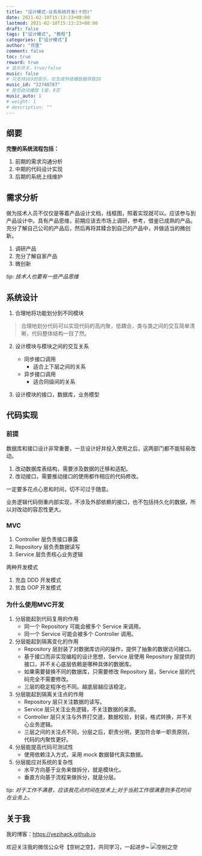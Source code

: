 ```yaml
---
title: "设计模式-业务系统开发(十四)"
date: 2021-02-10T15:13:23+08:00
lastmod: 2021-02-10T15:13:23+08:00
draft: false
tags: ["设计模式", "教程"]
categories: ["设计模式"]
author: "百里"
comment: false
toc: true
reward: true
# 音乐开关，true/false
music: false
# 只支持163的音乐，在生成外链播放器获取ID
music_id: "22748787"
# 是否自动播放 1是，0否
music_auto: 1
# weight: 1
# description: ""
---
```


## 纲要

**完整的系统流程包括：**

1. 前期的需求沟通分析
2. 中期的代码设计实现
3. 后期的系统上线维护

## 需求分析

做为技术人员不仅仅是等着产品设计文档，线框图，照着实现就可以。应该参与到产品设计中。具有产品思维，前期应该去市场上调研，参考，借鉴已成熟的产品。充分了解自己公司的产品后，然后再将其糅合到自己的产品中，并做适当的微创新。

1. 调研产品
2. 充分了解自家产品
3. 微创新

*tip: 技术人也要有一些产品思维*

## 系统设计

1. 合理地将功能划分到不同模块

> 合理地划分代码可以实现代码的高内聚，低耦合，类与类之间的交互简单清晰，代码整体结构一目了然。

2. 设计模块与模块之间的交互关系 
   - 同步接口调用
     - 适合上下层之间的关系 
   - 异步接口调用
     - 适合同级间的关系

3. 设计模块的接口，数据库，业务模型



## 代码实现

### 前提

数据库和接口设计非常重要，一旦设计好并投入使用之后，这两部门都不能轻易改动。

1. 改动数据库表结构，需要涉及数据的迁移和适配。
2. 改动接口，需要推动接口的使用都作相应的代码修改。

一定要多花点心思和时间，切不可过于随意。

业务逻辑代码侧重内部实现，不涉及外部依赖的接口，也不包括持久化的数据，所以对改动的容忍性更大。

### MVC

1. Controller 层负责接口暴露
2. Repository 层负责数据读写
3. Service 层负责核心业务逻辑

两种开发模式

1. 充血 DDD 开发模式
2. 贫血 OOP 开发模式

### 为什么使用MVC开发

1. 分层能起到代码复用的作用
   - 同一个 Repository 可能会被多个 Service 来调用。
   - 同一个 Service 可能会被多个 Controller 调用。
2. 分层能起到隔离变化的作用
   - Repository 层封装了对数据库访问的操作，提供了抽象的数据访问接口。
   - 基于接口而非实现编程的设计思想，Service 层使用 Repository 层提供的接口，并不关心底层依赖是哪种具体的数据库。
   - 如果需要替换不同的数据库，只需要修改 Repository 层，Service 层的代码完全不需要修改。
   - 三层的稳定程序也不同。越底层越应该稳定。
3. 分层能起到隔离关注点的作用
   - Repository 层只关注数据的读写。
   - Service 层只关注业务逻辑，不关注数据的来源。
   - Controller 层只关注与外界打交道，数据校验，封装，格式转换，并不关心业务逻辑。
   - 三层之间的关注点不同，分层之后，职责分明，更加符合单一职责原则，代码的内聚性更好。
4. 分层能提高代码可测试性
   - 使用依赖注入方式，采用 mock 数据替代真实数据。
5. 分层能应对系统的复杂性
   - 水平方向基于业务来做拆分，就是模块化。
   - 垂直方向基于流程来做拆分，就是分层。





*tip: 对于工作不满意，应该我花点时间在技术上;对于当前工作很满意则多花时间在业务上。*

## 关于我
我的博客：https://yezihack.github.io

欢迎关注我的微信公众号【空树之空】，共同学习，一起进步~
![空树之空](https://img.sgfoot.com/b/20210122112114.png?imageslim)